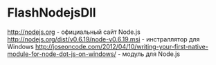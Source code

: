 FlashNodejsDll
==============

http://nodejs.org - официальный сайт Node.js
http://nodejs.org/dist/v0.6.19/node-v0.6.19.msi - инстраллятор для Windows
http://joseoncode.com/2012/04/10/writing-your-first-native-module-for-node-dot-js-on-windows/ - модуль для Node.js
